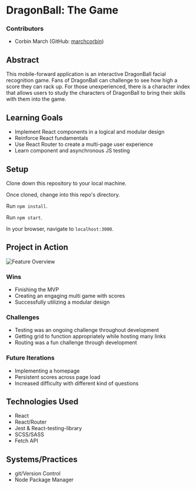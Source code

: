 # DragonBall: The Game

### Contributors
- Corbin March (GitHub: [marchcorbin](https://github.com/marchcorbin))

## Abstract
This mobile-forward application is an interactive DragonBall facial recognition game. Fans of DragonBall can challenge to see how high a score they can rack up. For those unexperienced, there is a character index that allows users to study the characters of DragonBall to bring their skills with them into the game.

## Learning Goals
- Implement React components in a logical and modular design
- Reinforce React fundamentals
- Use React Router to create a multi-page user experience
- Learn component and asynchronous JS testing


## Setup 

Clone down this repository to your local machine.

Once cloned, change into this repo's directory.

Run `npm install`.

Run `npm start`.

In your browser, navigate to `localhost:3000`.

## Project in Action
![Feature Overview](https://user-images.githubusercontent.com/54864865/89250344-cc424e00-d5d1-11ea-86e7-9fb1cf4eba26.gif)


### Wins
- Finishing the MVP 
- Creating an engaging multi game with scores
- Successfully utilizing a modular design

### Challenges
- Testing was an ongoing challenge throughout development
- Getting grid to function appropriately while hosting many links
- Routing was a fun challenge through development


### Future Iterations
- Implementing a homepage
- Persistent scores across page load
- Increased difficulty with different kind of questions

## Technologies Used
- React 
- React/Router
- Jest & React-testing-library
- SCSS/SASS
- Fetch API


## Systems/Practices
- git/Version Control
- Node Package Manager
